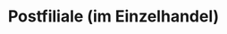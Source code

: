 ---
title: "Postfiliale (im Einzelhandel)"
url: /alfter/postfiliale-im-einzelhandel/
shop: Schreibwaren
---